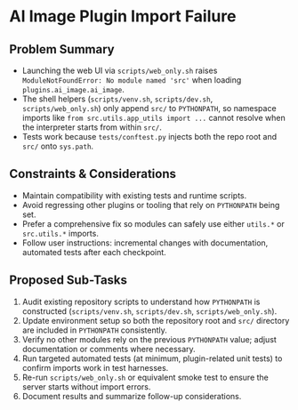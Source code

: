 # AI Image Plugin Import Failure

## Problem Summary
- Launching the web UI via `scripts/web_only.sh` raises `ModuleNotFoundError: No module named 'src'` when loading `plugins.ai_image.ai_image`.
- The shell helpers (`scripts/venv.sh`, `scripts/dev.sh`, `scripts/web_only.sh`) only append `src/` to `PYTHONPATH`, so namespace imports like `from src.utils.app_utils import ...` cannot resolve when the interpreter starts from within `src/`.
- Tests work because `tests/conftest.py` injects both the repo root and `src/` onto `sys.path`.

## Constraints & Considerations
- Maintain compatibility with existing tests and runtime scripts.
- Avoid regressing other plugins or tooling that rely on `PYTHONPATH` being set.
- Prefer a comprehensive fix so modules can safely use either `utils.*` or `src.utils.*` imports.
- Follow user instructions: incremental changes with documentation, automated tests after each checkpoint.

## Proposed Sub-Tasks
1. Audit existing repository scripts to understand how `PYTHONPATH` is constructed (`scripts/venv.sh`, `scripts/dev.sh`, `scripts/web_only.sh`).
2. Update environment setup so both the repository root and `src/` directory are included in `PYTHONPATH` consistently.
3. Verify no other modules rely on the previous `PYTHONPATH` value; adjust documentation or comments where necessary.
4. Run targeted automated tests (at minimum, plugin-related unit tests) to confirm imports work in test harnesses.
5. Re-run `scripts/web_only.sh` or equivalent smoke test to ensure the server starts without import errors.
6. Document results and summarize follow-up considerations.


